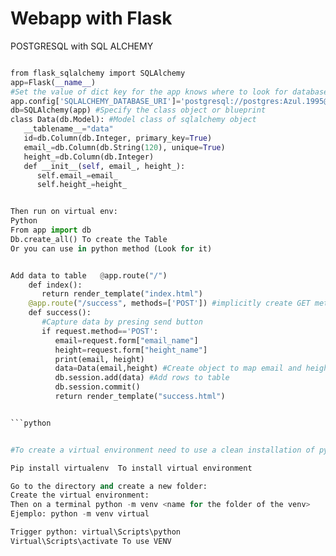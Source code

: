 # Webapp with Flask

POSTGRESQL with SQL ALCHEMY

```python

from flask_sqlalchemy import SQLAlchemy
app=Flask(__name__)
#Set the value of dict key for the app knows where to look for database
app.config['SQLALCHEMY_DATABASE_URI']='postgresql://postgres:Azul.1995@localhost/height_collector1' 
db=SQLAlchemy(app) #Specify the class object or blueprint
class Data(db.Model): #Model class of sqlalchemy object
   __tablename__="data"
   id=db.Column(db.Integer, primary_key=True)
   email_=db.Column(db.String(120), unique=True)
   height_=db.Column(db.Integer)
   def __init__(self, email_, height_):
      self.email_=email_
      self.height_=height_


Then run on virtual env: 
Python
From app import db
Db.create_all() To create the Table
Or you can use in python method (Look for it)


Add data to table	@app.route("/")
	def index():
	   return render_template("index.html")
	@app.route("/success", methods=['POST']) #implicitly create GET method
	def success():
	   #Capture data by presing send button
	   if request.method=='POST':
	      email=request.form["email_name"]
	      height=request.form["height_name"]
	      print(email, height)
	      data=Data(email,height) #Create object to map email and height
	      db.session.add(data) #Add rows to table
	      db.session.commit()
	      return render_template("success.html")


```python


#To create a virtual environment need to use a clean installation of python, you can install there all the libraries that don-t want to install in the global 

Pip install virtualenv	To install virtual environment

Go to the directory and create a new folder:
Create the virtual environment:
Then on a terminal python -m venv <name for the folder of the venv>
Ejemplo: python -m venv virtual

Trigger python: virtual\Scripts\python
Virtual\Scripts\activate To use VENV

